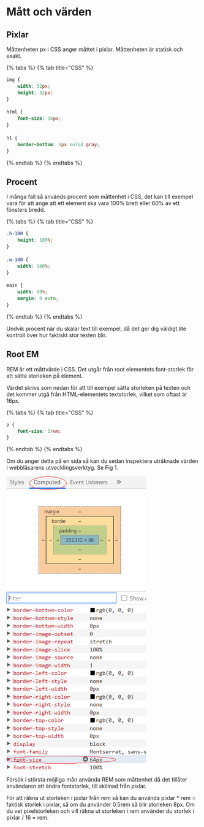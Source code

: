 # Mått och värden

## Pixlar

Måttenheten px i CSS anger måttet i pixlar. Måttenheten är statisk och exakt.

{% tabs %}
{% tab title="CSS" %}
```css
img {
    width: 32px;
    height: 32px;
}

html {
    font-size: 16px;
}

h1 {
    border-bottom: 1px solid gray;
}
```
{% endtab %}
{% endtabs %}

## Procent

I många fall så används procent som måttenhet i CSS, det kan till exempel vara för att ange att ett element ska vara 100% brett eller 60% av ett fönsters bredd.

{% tabs %}
{% tab title="CSS" %}
```css
.h-100 {
    height: 100%;
}

.w-100 {
    width: 100%;
}

main {
    width: 80%;
    margin: 0 auto;
}
```
{% endtab %}
{% endtabs %}

Undvik procent när du skalar text till exempel, då det ger dig väldigt lite kontroll över hur faktiskt stor texten blir.

## Root EM

REM är ett måttvärde i CSS. Det utgår från root elementets font-storlek för att sätta storleken på element.

Värdet skrivs som nedan för att till exempel sätta storleken på texten och det kommer utgå från HTML-elementets textstorlek, vilket som oftast är 16px.

{% tabs %}
{% tab title="CSS" %}
```css
p {
    font-size: 1rem;
}
```
{% endtab %}
{% endtabs %}

Om du anger detta på en sida så kan du sedan inspektera uträknade värden i webbläsarens utvecklingsverktyg. Se Fig 1.

![Fig 1, Computer font-size of 4 rem.](../.gitbook/assets/dev-comp.png)

Försök i största möjliga mån använda REM som måttenhet då det tillåter användaren att ändra fontstorlek, till skillnad från pixlar.

För att räkna ut storleken i pixlar från rem så kan du använda pixlar \* rem = faktisk storlek i pixlar, så om du använder 0.5rem så blir storleken 8px. Om du vet pixelstorleken och vill räkna ut storleken i rem använder du storlek i pixlar / 16 = rem.

